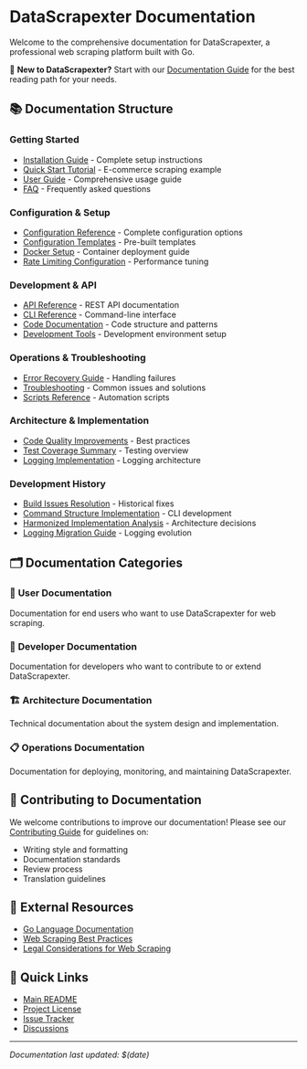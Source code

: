# DataScrapexter Documentation

Welcome to the comprehensive documentation for DataScrapexter, a professional web scraping platform built with Go.

📖 **New to DataScrapexter?** Start with our [Documentation Guide](GUIDE.md) for the best reading path for your needs.

## 📚 Documentation Structure

### Getting Started
- [Installation Guide](installation.md) - Complete setup instructions
- [Quick Start Tutorial](tutorial-ecommerce.md) - E-commerce scraping example
- [User Guide](user-guide.md) - Comprehensive usage guide
- [FAQ](faq.md) - Frequently asked questions

### Configuration & Setup
- [Configuration Reference](configuration.md) - Complete configuration options
- [Configuration Templates](configuration-templates-guide.md) - Pre-built templates
- [Docker Setup](docker-setup.md) - Container deployment guide
- [Rate Limiting Configuration](rate-limiting-configuration.md) - Performance tuning

### Development & API
- [API Reference](api.md) - REST API documentation
- [CLI Reference](cli.md) - Command-line interface
- [Code Documentation](code-documentation.md) - Code structure and patterns
- [Development Tools](development-tools-configuration-guide.md) - Development environment setup

### Operations & Troubleshooting
- [Error Recovery Guide](error-recovery-guide.md) - Handling failures
- [Troubleshooting](troubleshooting.md) - Common issues and solutions
- [Scripts Reference](scripts-reference.md) - Automation scripts

### Architecture & Implementation
- [Code Quality Improvements](code-quality-improvements.md) - Best practices
- [Test Coverage Summary](TestCoverageSummary.md) - Testing overview
- [Logging Implementation](UnifiedLoggingImplementationSummary.md) - Logging architecture

### Development History
- [Build Issues Resolution](BuildIssuesResolutionGuide.md) - Historical fixes
- [Command Structure Implementation](CommandStructureImplementation.md) - CLI development
- [Harmonized Implementation Analysis](HarmonizedImplementationAnalysis.md) - Architecture decisions
- [Logging Migration Guide](LoggingIntegrationAndMigrationGuide.md) - Logging evolution

## 🗂️ Documentation Categories

### 🚀 **User Documentation**
Documentation for end users who want to use DataScrapexter for web scraping.

### 🔧 **Developer Documentation** 
Documentation for developers who want to contribute to or extend DataScrapexter.

### 🏗️ **Architecture Documentation**
Technical documentation about the system design and implementation.

### 📋 **Operations Documentation**
Documentation for deploying, monitoring, and maintaining DataScrapexter.

## 🤝 Contributing to Documentation

We welcome contributions to improve our documentation! Please see our [Contributing Guide](../CONTRIBUTING.md) for guidelines on:

- Writing style and formatting
- Documentation standards
- Review process
- Translation guidelines

## 📖 External Resources

- [Go Language Documentation](https://golang.org/doc/)
- [Web Scraping Best Practices](https://blog.apify.com/web-scraping-best-practices/)
- [Legal Considerations for Web Scraping](https://blog.apify.com/is-web-scraping-legal/)

## 🔗 Quick Links

- [Main README](../README.md)
- [Project License](../LICENSE)
- [Issue Tracker](https://github.com/valpere/DataScrapexter/issues)
- [Discussions](https://github.com/valpere/DataScrapexter/discussions)

---

*Documentation last updated: $(date)*
